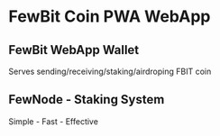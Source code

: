 # FewBit Coin PWA WebApp

## FewBit WebApp Wallet
Serves sending/receiving/staking/airdroping FBIT coin

## FewNode - Staking System
Simple - Fast - Effective
